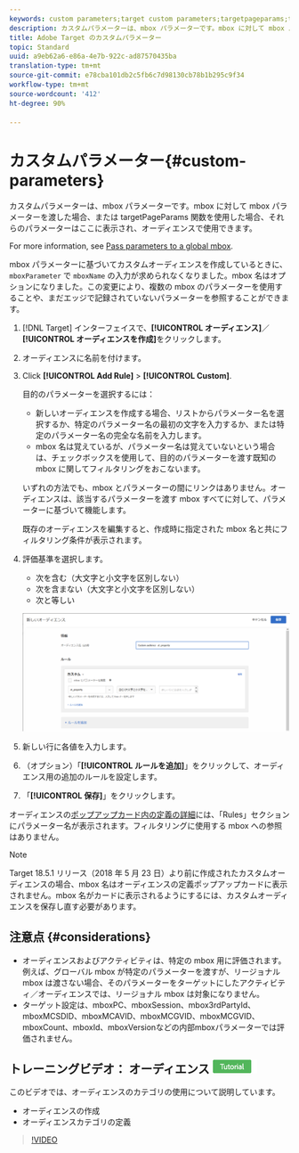 ```yaml
---
keywords: custom parameters;target custom parameters;targetpageparams;targeting mbox parameters
description: カスタムパラメーターは、mbox パラメーターです。mbox に対して mbox パラメーターを渡した場合、または targetPageParams 関数を使用した場合、それらのパラメーターはここに表示され、オーディエンスで使用できます。
title: Adobe Target のカスタムパラメーター
topic: Standard
uuid: a9eb62a6-e86a-4e7b-922c-ad87570435ba
translation-type: tm+mt
source-git-commit: e78cba101db2c5fb6c7d98130cb78b1b295c9f34
workflow-type: tm+mt
source-wordcount: '412'
ht-degree: 90%

---
```



# カスタムパラメーター{#custom-parameters}

カスタムパラメーターは、mbox パラメーターです。mbox に対して mbox パラメーターを渡した場合、または targetPageParams 関数を使用した場合、それらのパラメーターはここに表示され、オーディエンスで使用できます。

For more information, see [Pass parameters to a global mbox](/help/c-implementing-target/c-implementing-target-for-client-side-web/t-mbox-download/c-understanding-global-mbox/pass-parameters-to-global-mbox.md).

mbox パラメーターに基づいてカスタムオーディエンスを作成しているときに、`mboxParameter` で `mboxName` の入力が求められなくなりました。mbox 名はオプションになりました。この変更により、複数の mbox のパラメーターを使用することや、まだエッジで記録されていないパラメーターを参照することができます。

1. [!DNL Target] インターフェイスで、**[!UICONTROL オーディエンス]**／**[!UICONTROL オーディエンスを作成]**&#x200B;をクリックします。
1. オーディエンスに名前を付けます。
1. Click **[!UICONTROL Add Rule]** > **[!UICONTROL Custom]**.

   目的のパラメーターを選択するには：

   * 新しいオーディエンスを作成する場合、リストからパラメーター名を選択するか、特定のパラメーター名の最初の文字を入力するか、または特定のパラメーター名の完全な名前を入力します。
   * mbox 名は覚えているが、パラメーター名は覚えていないという場合は、チェックボックスを使用して、目的のパラメーターを渡す既知の mbox に関してフィルタリングをおこないます。

   いずれの方法でも、mbox とパラメーターの間にリンクはありません。オーディエンスは、該当するパラメーターを渡す mbox すべてに対して、パラメーターに基づいて機能します。

   既存のオーディエンスを編集すると、作成時に指定された mbox 名と共にフィルタリング条件が表示されます。

1. 評価基準を選択します。

   * 次を含む（大文字と小文字を区別しない）
   * 次を含まない（大文字と小文字を区別しない）
   * 次と等しい

   ![カスタムパラメーターオーディエンス](/help/c-target/c-audiences/c-target-rules/assets/custom.png)

1. 新しい行に各値を入力します。
1. （オプション）「**[!UICONTROL ルールを追加]**」をクリックして、オーディエンス用の追加のルールを設定します。
1. 「**[!UICONTROL 保存]**」をクリックします。

オーディエンスの[ポップアップカード内の定義の詳細](../../../c-target/c-audiences/audiences.md#section_11B9C4A777E14D36BA1E925021945780)には、「Rules」セクションにパラメーター名が表示されます。フィルタリングに使用する mbox への参照はありません。

>[!NOTE]
>
>Target 18.5.1 リリース（2018 年 5 月 23 日）より前に作成されたカスタムオーディエンスの場合、mbox 名はオーディエンスの定義ポップアップカードに表示されません。mbox 名がカードに表示されるようにするには、カスタムオーディエンスを保存し直す必要があります。

## 注意点 {#considerations}

* オーディエンスおよびアクティビティは、特定の mbox 用に評価されます。例えば、グローバル mbox が特定のパラメーターを渡すが、リージョナル mbox は渡さない場合、そのパラメーターをターゲットにしたアクティビティ／オーディエンスでは、リージョナル mbox は対象になりません。
* ターゲット設定は、mboxPC、mboxSession、mbox3rdPartyId、mboxMCSDID、mboxMCAVID、mboxMCGVID、mboxMCGVID、mboxCount、mboxId、mboxVersionなどの内部mboxパラメーターでは評価されません。

## トレーニングビデオ： オーディエンス ![チュートリアルバッジの作成](/help/assets/tutorial.png)

このビデオでは、オーディエンスのカテゴリの使用について説明しています。

* オーディエンスの作成
* オーディエンスカテゴリの定義

>[!VIDEO](https://video.tv.adobe.com/v/17392)
